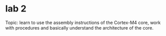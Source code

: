 # lab 2

Topic: learn to use the assembly instructions of the Cortex-M4 core, work with procedures and basically understand the architecture of the core.
